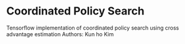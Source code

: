 # Coordinated Policy Search
Tensorflow implementation of coordinated policy search using cross advantage estimation
Authors: Kun ho Kim
